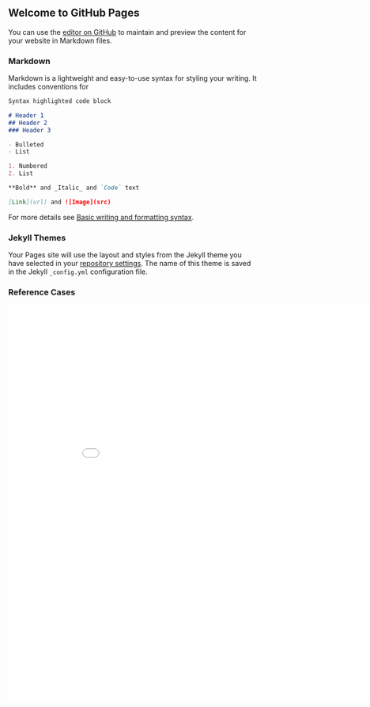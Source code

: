 ## Welcome to GitHub Pages

You can use the [editor on GitHub](https://github.com/gloriadli/NetZero2050/edit/gh-pages/index.md) to maintain and preview the content for your website in Markdown files.
### Markdown

Markdown is a lightweight and easy-to-use syntax for styling your writing. It includes conventions for

```markdown
Syntax highlighted code block

# Header 1
## Header 2
### Header 3

- Bulleted
- List

1. Numbered
2. List

**Bold** and _Italic_ and `Code` text

[Link](url) and ![Image](src)
```

For more details see [Basic writing and formatting syntax](https://docs.github.com/en/github/writing-on-github/getting-started-with-writing-and-formatting-on-github/basic-writing-and-formatting-syntax).

### Jekyll Themes

Your Pages site will use the layout and styles from the Jekyll theme you have selected in your [repository settings](https://github.com/gloriadli/NetZero2050/settings/pages). The name of this theme is saved in the Jekyll `_config.yml` configuration file.

### Reference Cases
<iframe width="900" height="800" frameborder="0" scrolling="no" src="//plotly.com/~PinkishSwan/2.embed"></iframe>

